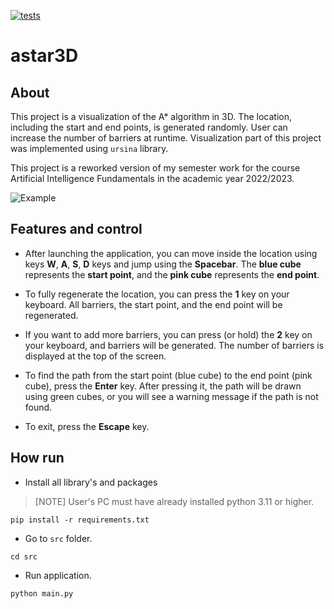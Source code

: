 [![tests](https://github.com/DainfromLiria/astar3D/actions/workflows/main.yml/badge.svg)](https://github.com/DainfromLiria/astar3D/actions/workflows/main.yml)

# astar3D

## About
This project is a visualization of the A* algorithm in 3D. 
The location, including the start and end points, is generated randomly. 
User can increase the number of barriers at runtime. 
Visualization part of this project was implemented using `ursina` library.

This project is a reworked version of my semester work 
for the course Artificial Intelligence Fundamentals in the academic year 2022/2023.

![Example](img/example.gif)

## Features and control
* After launching the application, 
you can move inside the location using keys **W**, **A**, **S**, **D** keys and jump using the **Spacebar**. 
The **blue cube** represents the **start point**, and the **pink cube** represents the **end point**.

* To fully regenerate the location, you can press the **1** key on your keyboard. 
All barriers, the start point, and the end point will be regenerated.

* If you want to add more barriers, you can press (or hold) the **2** key on your keyboard, 
and barriers will be generated. The number of barriers is displayed at the top of the screen.

* To find the path from the start point (blue cube) to the end point (pink cube), press the **Enter** key. 
After pressing it, the path will be drawn using green cubes, or you will see a warning message if the path is not found.

* To exit, press the **Escape** key.


## How run
* Install all library's and packages

>[NOTE] User's PC must have already installed python 3.11 or higher.

```shell 
pip install -r requirements.txt
```
* Go to `src` folder.

```shell
cd src
```

* Run application.

```shell
python main.py
```